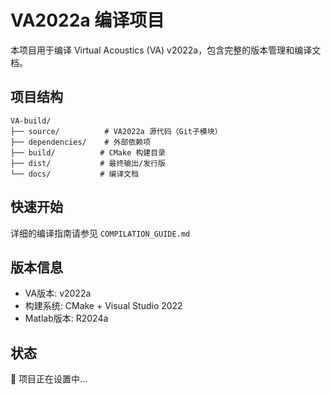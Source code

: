 # VA2022a 编译项目

本项目用于编译 Virtual Acoustics (VA) v2022a，包含完整的版本管理和编译文档。

## 项目结构

```
VA-build/
├── source/          # VA2022a 源代码（Git子模块）
├── dependencies/    # 外部依赖项
├── build/          # CMake 构建目录
├── dist/           # 最终输出/发行版
└── docs/           # 编译文档
```

## 快速开始

详细的编译指南请参见 `COMPILATION_GUIDE.md`

## 版本信息

- VA版本: v2022a
- 构建系统: CMake + Visual Studio 2022
- Matlab版本: R2024a

## 状态

🚧 项目正在设置中...
